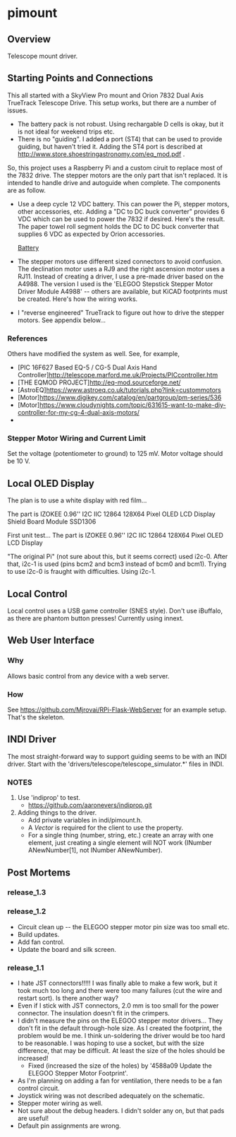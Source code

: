 # pimount #

## Overview ##

Telescope mount driver.

## Starting Points and Connections ##

This all started with a SkyView Pro mount and Orion 7832 Dual Axis
TrueTrack Telescope Drive.  This setup works, but there are a number
of issues.

  * The battery pack is not robust.  Using rechargable D cells is
    okay, but it is not ideal for weekend trips etc.
  * There is no "guiding".  I added a port (ST4) that can be used to
    provide guiding, but haven't tried it.  Adding the ST4 port is
    described at http://www.store.shoestringastronomy.com/eq_mod.pdf .

So, this project uses a Raspberry Pi and a custom ciruit to replace
most of the 7832 drive.  The stepper motors are the only part that
isn't replaced.  It is intended to handle drive and autoguide when
complete.  The components are as follow.

  * Use a deep cycle 12 VDC battery.  This can power the Pi, stepper
    motors, other accessories, etc.  Adding a "DC to DC buck
    converter" provides 6 VDC which can be used to power the 7832 if
    desired.  Here's the result.  The paper towel roll segment holds
    the DC to DC buck converter that supplies 6 VDC as expected by
    Orion accessories.

	[Battery](https://www.dropbox.com/s/0trkuq7uk3z1awa/battery.jpg?dl=0)

  * The stepper motors use different sized connectors to avoid
    confusion.  The declination motor uses a RJ9 and the right
    ascension motor uses a RJ11.  Instead of creating a driver, I use
    a pre-made driver based on the A4988.  The version I used is the
    'ELEGOO Stepstick Stepper Motor Driver Module A4988' -- others are
    available, but KiCAD footprints must be created.  Here's how the
    wiring works.
	
  * I "reverse engineered" TrueTrack to figure out how to drive the
    stepper motors.  See appendix below...

### References ###

Others have modified the system as well. See, for example,

  * [PIC 16F627 Based EQ-5 / CG-5 Dual Axis Hand Controller]<http://telescope.marford.me.uk/Projects/PICcontroller.htm>
  * [THE EQMOD PROJECT]<http://eq-mod.sourceforge.net/>
  * [AstroEQ]<https://www.astroeq.co.uk/tutorials.php?link=custommotors>
  * [Motor]<https://www.digikey.com/catalog/en/partgroup/pm-series/536>
  * [Motor]<https://www.cloudynights.com/topic/631615-want-to-make-diy-controller-for-my-cg-4-dual-axis-motors/>
  * 

### Stepper Motor Wiring and Current Limit ###

Set the voltage (potentiometer to ground) to 125 mV.  Motor voltage
should be 10 V.

## Local OLED Display ##

The plan is to use a white display with red film...

The part is IZOKEE 0.96'' I2C IIC 12864 128X64 Pixel OLED LCD Display
Shield Board Module SSD1306

First unit test... The part is IZOKEE 0.96'' I2C IIC 12864 128X64
Pixel OLED LCD Display

"The original Pi" (not sure about this, but it seems correct) used
i2c-0.  After that, i2c-1 is used (pins bcm2 and bcm3 instead of bcm0
and bcm1).  Trying to use i2c-0 is fraught with difficulties.  Using
i2c-1.

## Local Control ##

Local control uses a USB game controller (SNES style).  Don't use
iBuffalo, as there are phantom button presses!  Currently using
innext.

## Web User Interface ##

### Why ###

Allows basic control from any device with a web server.

### How ###

See https://github.com/Mjrovai/RPi-Flask-WebServer for an example
setup. That's the skeleton.

## INDI Driver ##

The most straight-forward way to support guiding seems to be with an
INDI driver.  Start with the 'drivers/telescope/telescope_simulator.*'
files in INDI.

### NOTES ###

1. Use 'indiprop' to test.
   * https://github.com/aaronevers/indiprop.git
2. Adding things to the driver.
   * Add private variables in indi/pimount.h.
   * A *Vector* is required for the client to use the property.
   * For a single thing (number, string, etc.) create an array with
     one element, just creating a single element will NOT work
     (INumber ANewNumber[1], not INumber ANewNumber).

## Post Mortems ##

### release_1.3 ###

### release_1.2 ###

  * Circuit clean up -- the ELEGOO stepper motor pin size was too small etc.
  * Build updates.
  * Add fan control.
  * Update the board and silk screen.

### release_1.1 ###

  * I hate JST connectors!!!!!  I was finally able to make a few work,
    but it took much too long and there were too many failures (cut
    the wire and restart sort).  Is there another way?
  * Even if I stick with JST connectors, 2.0 mm is too small for the
    power connector.  The insulation doesn't fit in the crimpers.
  * I didn't measure the pins on the ELEGOO stepper motor
    drivers... They don't fit in the default through-hole size.  As I
    created the footprint, the problem would be me.  I think
    un-soldering the driver would be too hard to be reasonable.  I was
    hoping to use a socket, but with the size difference, that may be
    difficult.  At least the size of the holes should be increased!
	  * Fixed (increased the size of the holes) by
	    '4588a09 Update the ELEGOO Stepper Motor Footprint'.
  * As I'm planning on adding a fan for ventilation, there needs to be
    a fan control circuit.
  * Joystick wiring was not described adequately on the schematic.
  * Stepper moter wiring as well.
  * Not sure about the debug headers.  I didn't solder any on, but
    that pads are useful!
  * Default pin assignments are wrong.
